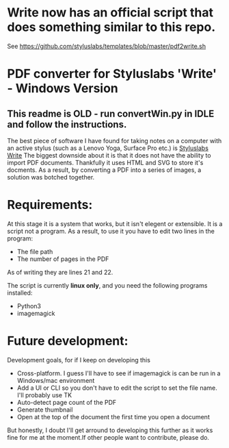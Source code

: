 # Write now has an official script that does something similar to this repo.
See https://github.com/styluslabs/templates/blob/master/pdf2write.sh


# PDF converter for Styluslabs 'Write' - Windows Version
## This readme is OLD - run convertWin.py in IDLE and follow the instructions.

The best piece of software I have found for taking notes on a computer with an active 
stylus (such as a Lenovo Yoga, Surface Pro etc.) is [Styluslabs Write](http://www.styluslabs.com/)
The biggest downside about it is that it does not have the ability to import PDF documents.
Thankfully it uses HTML and SVG to store it's docments. As a result, by converting a PDF into a
series of images, a solution was botched together.

# Requirements:
At this stage it is a system that works, but it isn't elegent or extensible. It is a script not a program.
As a result, to use it you have to edit two lines in the program:

 - The file path
 - The number of pages in the PDF
 
As of writing they are lines 21 and 22.

The script is currently **linux only**, and you need the following programs installed:

 - Python3
 - imagemagick
 
# Future development:
Development goals, for if I keep on developing this

- Cross-platform. I guess I'll have to see if imagemagick is can be run in a Windows/mac environment
- Add a UI or CLI so you don't have to edit the script to set the file name. I'll probably use TK
- Auto-detect page count of the PDF
- Generate thumbnail
- Open at the top of the document the first time you open a document

But honestly, I doubt I'll get arround to developing this further as it works fine for me at the moment.If other people want
to contribute, please do.
